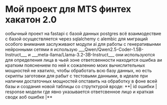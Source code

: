 <h1>Мой проект для MTS финтех хакатон 2.0</h1>  
ообычный проект на fastapi с базой данных postgres  
всё взаимодествие с базой осуществляется через sqlalchemy с alembic для миграций  
особого внимания заслуживают модули ai для работы с генеративынми нейронными сетями   
я использую ___Qwen/Qwen2.5-Coder-1.5B-Instruct___ и ___meta-llama/Llama-3.2-3B-Instruct___  
они используются для определения лица в чьей зоне ответсвенности находится ошибка аи кратким пояснением по ней  
к сожалению моих вычислительных мощностей не хватило, чтобы обработать всю базу данных, но есть скрипты заготовки  
для рабыт с тестовыми данными, в идеале при наличии достаточных мощностей опставить на обработку в фоне всей базы  
и создания новой таблицы со струтктурой вроде:  
**| id ошибки | response модели где явно указывается ответсвенное лицо и краткая сводк аоб ошибке |**
